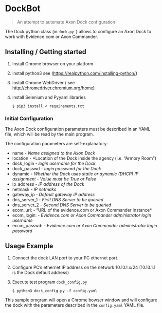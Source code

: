 # DockBot
> An attempt to automate Axon Dock configuration

The Dock python class (in ```dock.py ```) allows to configure an Axon Dock to work with Evidence.com or Axon Commander. 

## Installing / Getting started

1. Install Chrome browser on your platform
2. Install python3 see (https://realpython.com/installing-python/)
3. Install Chrome WebDriver ( see http://chromedriver.chromium.org/home)
4. Install Selenium and Pyyaml libraries 

	```$ pip3 install < requirements.txt```

### Initial Configuration

The Axon Dock configuration parameters must be described in an YAML file, which will be read by the main program.

The configuration parameters are self-explanatory:

- name -  *Name assigned to the Axon Dock*
- location - *Location of the Dock inside the agency (i.e. “Armory Room”)
- dock_login - *login username for the Dock*
- dock_passwd - *login password for the Dock*
- dynamic - *Whether the Dock uses static or dynamic (DHCP) IP assignment - Value must be True or False*
- ip_address - *IP address of the Dock*
- netmask - *IP netmaks*
- gateway_ip - *Default gateway IP address* 
- dns_server_1 - *First DNS Server to be queried*
- dns_server_2 - *Second DNS Server to be queried*
- ecom_url:  - “URL of the evidence.com or Axon Commander instance*
- ecom_login: - *Evidence.com or Axon Commander administrator login username*
- ecom_passwd: - *Evidence.com or Axon Commander administrator login password*


## Usage Example

1. Connect the dock LAN port to your PC ethernet port. 
2. Configure PC’s ethernet IP address on the network 10.10.1.x/24 (10.10.1.1 is the Dock default address)
3. Execute test program ```dock_config.py```

	```$ python3 dock_config.py -f config.yaml```

This sample program will open a Chrome bowser window and will configure the dock with the parameters described in the ```config.yaml``` YAML file.


